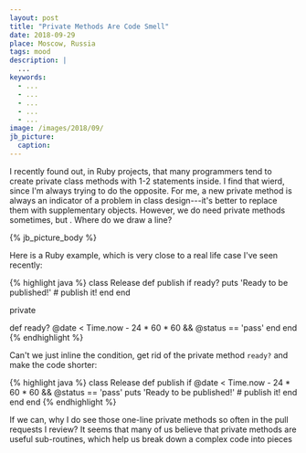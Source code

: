 ```yaml
---
layout: post
title: "Private Methods Are Code Smell"
date: 2018-09-29
place: Moscow, Russia
tags: mood
description: |
  ...
keywords:
  - ...
  - ...
  - ...
  - ...
  - ...
image: /images/2018/09/
jb_picture:
  caption:
---
```


I recently found out, in Ruby projects, that many programmers tend to
create private class methods with 1-2 statements inside. I find that wierd,
since I'm always trying to do the opposite. For me, a new private method
is always an indicator of a problem in class design---it's better to replace
them with supplementary objects. However, we do need private
methods sometimes, but . Where do we draw a line?

<!--more-->

{% jb_picture_body %}

Here is a Ruby example, which is very close to a real life case I've seen recently:

{% highlight java %}
class Release
  def publish
    if ready?
      puts 'Ready to be published!'
      # publish it!
    end
  end

  private

  def ready?
    @date < Time.now - 24 * 60 * 60 && @status == 'pass'
  end
end
{% endhighlight %}

Can't we just inline the condition, get rid of the private method `ready?`
and make the code shorter:

{% highlight java %}
class Release
  def publish
    if @date < Time.now - 24 * 60 * 60 && @status == 'pass'
      puts 'Ready to be published!'
      # publish it!
    end
  end
end
{% endhighlight %}

If we can, why I do see those one-line private methods so often in the
pull requests I review? It seems that many of us believe that private
methods are useful sub-routines, which help us break down a complex
code into pieces



